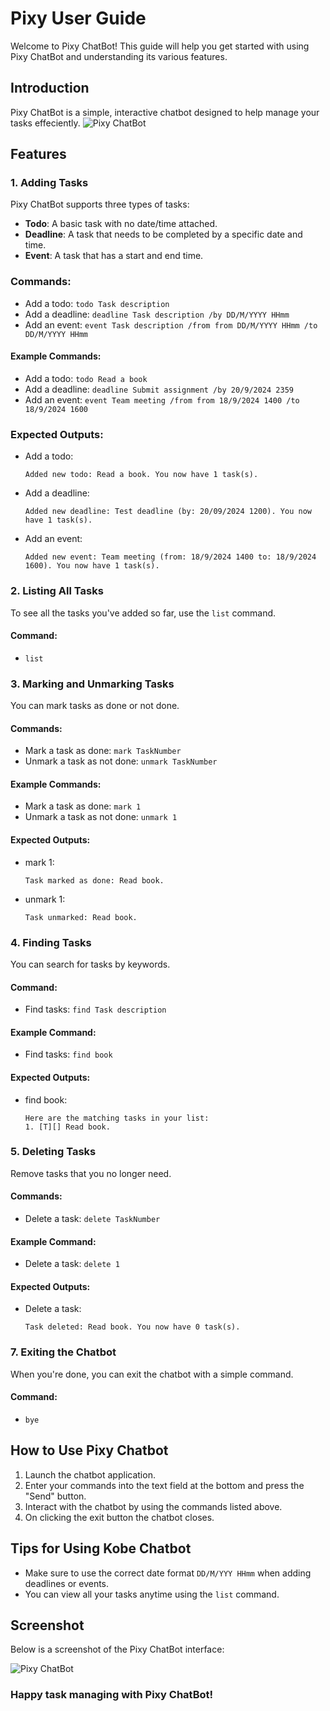 # Pixy User Guide

Welcome to Pixy ChatBot! This guide will help you get started with using Pixy ChatBot and understanding its various features.

## Introduction

Pixy ChatBot is a simple, interactive chatbot designed to help manage your tasks effeciently. 
![Pixy ChatBot](Ui.png)

## Features

### 1. Adding Tasks

Pixy ChatBot supports three types of tasks:
- **Todo**: A basic task with no date/time attached.
- **Deadline**: A task that needs to be completed by a specific date and time.
- **Event**: A task that has a start and end time.

### Commands:
- Add a todo: `todo Task description`
- Add a deadline: `deadline Task description /by DD/M/YYYY HHmm`
- Add an event: `event Task description /from from DD/M/YYYY HHmm /to DD/M/YYYY HHmm`

#### Example Commands:
- Add a todo: `todo Read a book`
- Add a deadline: `deadline Submit assignment /by 20/9/2024 2359`
- Add an event: `event Team meeting /from from 18/9/2024 1400 /to 18/9/2024 1600`

### Expected Outputs:
- Add a todo:
  ```
  Added new todo: Read a book. You now have 1 task(s).
  ```
- Add a deadline:
  ```
  Added new deadline: Test deadline (by: 20/09/2024 1200). You now have 1 task(s).
  ```
- Add an event:
  ```
  Added new event: Team meeting (from: 18/9/2024 1400 to: 18/9/2024 1600). You now have 1 task(s).
  ```

### 2. Listing All Tasks

To see all the tasks you've added so far, use the `list` command.

#### Command:
- `list`
  
### 3. Marking and Unmarking Tasks

You can mark tasks as done or not done.

#### Commands:
- Mark a task as done: `mark TaskNumber`
- Unmark a task as not done: `unmark TaskNumber`

#### Example Commands:
- Mark a task as done: `mark 1`
- Unmark a task as not done: `unmark 1`

#### Expected Outputs:
- mark 1:
  ```
  Task marked as done: Read book.
  ```
- unmark 1:
  ```
  Task unmarked: Read book.
  ```

### 4. Finding Tasks

You can search for tasks by keywords.

#### Command:
- Find tasks: `find Task description`
  
#### Example Command:
- Find tasks: `find book`

#### Expected Outputs:
- find book:
  ```
  Here are the matching tasks in your list:
  1. [T][] Read book.
  ```

### 5. Deleting Tasks

Remove tasks that you no longer need.

#### Commands:
- Delete a task: `delete TaskNumber`
  
#### Example Command:
- Delete a task: `delete 1`

#### Expected Outputs:
- Delete a task:
  ```
  Task deleted: Read book. You now have 0 task(s).
  ```

### 7. Exiting the Chatbot

When you're done, you can exit the chatbot with a simple command.

#### Command:
- `bye`

## How to Use Pixy Chatbot

1. Launch the chatbot application.
2. Enter your commands into the text field at the bottom and press the "Send" button.
3. Interact with the chatbot by using the commands listed above.
4. On clicking the exit button the chatbot closes.

## Tips for Using Kobe Chatbot

- Make sure to use the correct date format `DD/M/YYY HHmm` when adding deadlines or events.
- You can view all your tasks anytime using the `list` command.

## Screenshot

Below is a screenshot of the Pixy ChatBot interface:

![Pixy ChatBot](Ui.png)

### Happy task managing with Pixy ChatBot!
